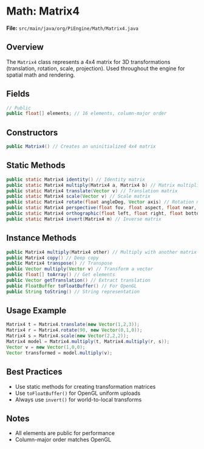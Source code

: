 # Math: Matrix4

**File:** `src/main/java/org/PiEngine/Math/Matrix4.java`

## Overview
The `Matrix4` class represents a 4x4 matrix for 3D transformations (translation, rotation, scale, projection). Used throughout the engine for spatial math and rendering.

## Fields
```java
// Public
public float[] elements; // 16 elements, column-major order
```

## Constructors
```java
public Matrix4() // Creates an uninitialized 4x4 matrix
```

## Static Methods
```java
public static Matrix4 identity() // Identity matrix
public static Matrix4 multiply(Matrix4 a, Matrix4 b) // Matrix multiplication
public static Matrix4 translate(Vector v) // Translation matrix
public static Matrix4 scale(Vector v) // Scale matrix
public static Matrix4 rotate(float angleDeg, Vector axis) // Rotation matrix
public static Matrix4 perspective(float fov, float aspect, float near, float far) // Perspective projection
public static Matrix4 orthographic(float left, float right, float bottom, float top, float near, float far) // Ortho projection
public static Matrix4 invert(Matrix4 m) // Inverse matrix
```

## Instance Methods
```java
public Matrix4 multiply(Matrix4 other) // Multiply with another matrix
public Matrix4 copy() // Deep copy
public Matrix4 transpose() // Transpose
public Vector multiply(Vector v) // Transform a vector
public float[] toArray() // Get elements
public Vector getTranslation() // Extract translation
public FloatBuffer toFloatBuffer() // For OpenGL
public String toString() // String representation
```

## Usage Example
```java
Matrix4 t = Matrix4.translate(new Vector(1,2,3));
Matrix4 r = Matrix4.rotate(90, new Vector(0,1,0));
Matrix4 s = Matrix4.scale(new Vector(2,2,2));
Matrix4 model = Matrix4.multiply(t, Matrix4.multiply(r, s));
Vector v = new Vector(1,0,0);
Vector transformed = model.multiply(v);
```

## Best Practices
- Use static methods for creating transformation matrices
- Use `toFloatBuffer()` for OpenGL uniform uploads
- Always use `invert()` for world-to-local transforms

## Notes
- All elements are public for performance
- Column-major order matches OpenGL
